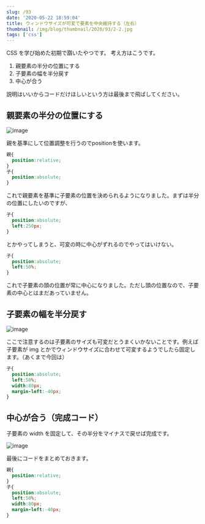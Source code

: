 ```yaml
---
slug: /93
date: '2020-05-22 18:59:04'
title: ウィンドウサイズが可変で要素を中央維持する（左右）
thumbnail: /img/blog/thumbnail/2020/93/2-2.jpg
tags: ['css']
---
```

CSS を学び始めた初期で躓いたやつです。
考え方はこうです。

1. 親要素の半分の位置にする
2. 子要素の幅を半分戻す
3. 中心が合う

説明はいいからコードだけほしいという方は最後まで飛ばしてください。

## 親要素の半分の位置にする

![image](/img/blog/contents/2020/05/2-3.jpg)

親を基準にして位置調整を行うのでpositionを使います。

```css
親{
  position:relative;
}
子{
  position:absolute;
}
```

これで親要素を基準に子要素の位置を決められるようになりました。まずは半分の位置にしたいのですが、

```css
子{
  position:absolute;
  left:250px;
}
```

とかやってしまうと、可変の時に中心がずれるのでやってはいけない。

```css
子{
  position:absolute;
  left:50%;
}
```

これで子要素の頭の位置が常に中心になりました。ただし頭の位置なので、子要素の中心とはまだあっていません。

## 子要素の幅を**半分戻す**

![image](/img/blog/contents/2020/05/3-1.jpg)

ここで注意するのは子要素のサイズも可変だとうまくいかないことです。例えば子要素が img とかでウィンドウサイズに合わせて可変するようでしたら固定します。（あくまで今回は）

```css
子{
  position:absolute;
  left:50%;
  width:80px;
  margin-left:-40px;
}
```

## **中心が合う**（完成コード）

子要素の width を固定して、その半分をマイナスで戻せば完成です。

![image](/img/blog/contents/2020/05/6.jpg)

最後にコードをまとめておきます。

```css
親{
  position:relative;
}
子{
  position:absolute;
  left:50%;
  width:80px;
  margin-left:-40px;
}
```
